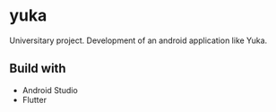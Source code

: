 # yuka

Universitary project. Development of an android application like Yuka.


## Build with
- Android Studio
- Flutter

